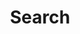 ---
title: Search
layout: search
hero:
  title: "Our Blog"
  bg_image: /assets/img/hero-home_dark.jpg
---
